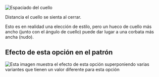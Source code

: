 ![Espaciado del cuello](collargap.svg)

Distancia el cuello se sienta al cerrar.

<Note>

Esto es en realidad una elección de estilo, pero un hueco de cuello más ancho (junto con el ángulo de cuello) puede dar lugar a una corbata más ancha (nudo).

</Note>

## Efecto de esta opción en el patrón

![Esta imagen muestra el efecto de esta opción superponiendo varias variantes que tienen un valor diferente para esta opción](simon_collargap_sample.svg "Efecto de esta opción en el patrón")
